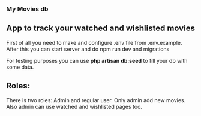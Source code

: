 <h3>My Movies db</h3>

<h2>App to track your watched and wishlisted movies</h2>

<p>First of all you need to make and configure .env file from .env.example. After this you can start server and do npm run dev and migrations</p>

<p>For testing purposes you can use <b>php artisan db:seed</b> to fill your db with some data.</p>

## Roles:
There is two roles: Admin and regular user. Only admin add new movies. Also admin can use watched and wishlisted pages too.
